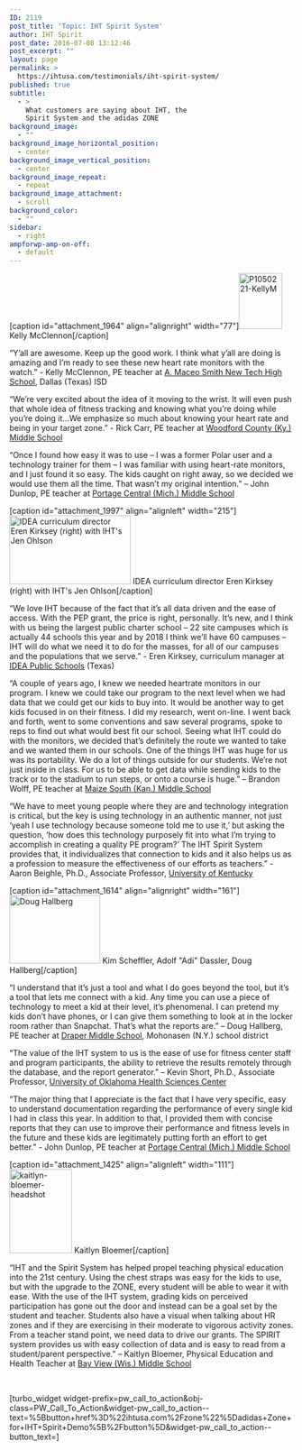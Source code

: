 ```yaml
---
ID: 2119
post_title: 'Topic: IHT Spirit System'
author: IHT Spirit
post_date: 2016-07-08 13:12:46
post_excerpt: ""
layout: page
permalink: >
  https://ihtusa.com/testimonials/iht-spirit-system/
published: true
subtitle:
  - >
    What customers are saying about IHT, the
    Spirit System and the adidas ZONE
background_image:
  - ""
background_image_horizontal_position:
  - center
background_image_vertical_position:
  - center
background_image_repeat:
  - repeat
background_image_attachment:
  - scroll
background_color:
  - ""
sidebar:
  - right
ampforwp-amp-on-off:
  - default
---
```

[caption id="attachment_1964" align="alignright" width="77"]<a href="https://ihtusa.com/wp-content/uploads/2016/06/P1050221-KellyM.jpg"><img class="wp-image-1964" src="https://ihtusa.com/wp-content/uploads/2016/06/P1050221-KellyM.jpg" alt="P1050221-KellyM" width="77" height="99" /></a> Kelly McClennon[/caption]

“Y’all are awesome. Keep up the good work. I think what y’all are doing is amazing and I’m ready to see these new heart rate monitors with the watch.” - Kelly McClennon, PE teacher at <a href="http://www.dallasisd.org/newtech" target="_blank">A. Maceo Smith New Tech High School</a>, Dallas (Texas) ISD

“We’re very excited about the idea of it moving to the wrist. It will even push that whole idea of fitness tracking and knowing what you’re doing while you’re doing it…We emphasize so much about knowing your heart rate and being in your target zone.” - Rick Carr, PE teacher at <a href="http://www.woodford.kyschools.us/2/Home" target="_blank">Woodford County (Ky.) Middle School</a>

“Once I found how easy it was to use – I was a former Polar user and a technology trainer for them – I was familiar with using heart-rate monitors, and I just found it so easy. The kids caught on right away, so we decided we would use them all the time. That wasn’t my original intention.” – John Dunlop, PE teacher at <a href="http://www.portageps.org/schools/middle/cms/" target="_blank">Portage Central (Mich.) Middle School</a>

[caption id="attachment_1997" align="alignleft" width="215"]<a href="https://ihtusa.com/wp-content/uploads/2016/06/Jen-Eren.jpg"><img class="wp-image-1997" src="https://ihtusa.com/wp-content/uploads/2016/06/Jen-Eren-300x170.jpg" alt="IDEA curriculum director Eren Kirksey (right) with IHT's Jen Ohlson" width="215" height="122" /></a> IDEA curriculum director Eren Kirksey (right) with IHT's Jen Ohlson[/caption]

“We love IHT because of the fact that it’s all data driven and the ease of access. With the PEP grant, the price is right, personally. It’s new, and I think with us being the largest public charter school – 22 site campuses which is actually 44 schools this year and by 2018 I think we’ll have 60 campuses – IHT will do what we need it to do for the masses, for all of our campuses and the populations that we serve.” - Eren Kirksey, curriculum manager at <a href="http://www.ideapublicschools.org/" target="_blank">IDEA Public Schools</a> (Texas)

“A couple of years ago, I knew we needed heartrate monitors in our program. I knew we could take our program to the next level when we had data that we could get our kids to buy into. It would be another way to get kids focused in on their fitness. I did my research, went on-line. I went back and forth, went to some conventions and saw several programs, spoke to reps to find out what would best fit our school. Seeing what IHT could do with the monitors, we decided that’s definitely the route we wanted to take and we wanted them in our schools. One of the things IHT was huge for us was its portability. We do a lot of things outside for our students. We’re not just inside in class. For us to be able to get data while sending kids to the track or to the stadium to run steps, or onto a course is huge.” – Brandon Wolff, PE teacher at <a href="http://www.usd266.com/education/components/layout/default.php?sectionid=5&amp;" target="_blank">Maize South (Kan.) Middle School</a>

“We have to meet young people where they are and technology integration is critical, but the key is using technology in an authentic manner, not just ‘yeah I use technology because someone told me to use it,’ but asking the question, ‘how does this technology purposely fit into what I’m trying to accomplish in creating a quality PE program?’ The IHT Spirit System provides that, it individualizes that connection to kids and it also helps us as a profession to measure the effectiveness of our efforts as teachers.” - Aaron Beighle, Ph.D., Associate Professor, <a href="https://education.uky.edu/khp/" target="_blank">University of Kentucky</a>

[caption id="attachment_1614" align="alignright" width="161"]<a href="https://ihtusa.com/wp-content/uploads/2016/03/IMG_5154-1-e1458686275289.jpg"><img class=" wp-image-1614" src="https://ihtusa.com/wp-content/uploads/2016/03/IMG_5154-1-300x225.jpg" alt="Doug Hallberg" width="161" height="121" /></a> Kim Scheffler, Adolf "Adi" Dassler, Doug Hallberg[/caption]

“I understand that it’s just a tool and what I do goes beyond the tool, but it’s a tool that lets me connect with a kid. Any time you can use a piece of technology to meet a kid at their level, it’s phenomenal. I can pretend my kids don’t have phones, or I can give them something to look at in the locker room rather than Snapchat. That’s what the reports are.” – Doug Hallberg, PE teacher at <a href="http://www.mohonasen.org/draper-middle-school/" target="_blank">Draper Middle School</a>, Mohonasen (N.Y.) school district

“The value of the IHT system to us is the ease of use for fitness center staff and program participants, the ability to retrieve the results remotely through the database, and the report generator.” – Kevin Short, Ph.D., Associate Professor, <a href="http://www.ouhsc.edu/" target="_blank">University of Oklahoma Health Sciences Center</a>

“The major thing that I appreciate is the fact that I have very specific, easy to understand documentation regarding the performance of every single kid I had in class this year. In addition to that, I provided them with concise reports that they can use to improve their performance and fitness levels in the future and these kids are legitimately putting forth an effort to get better.” - John Dunlop, PE teacher at <a href="http://www.portageps.org/schools/middle/cms/" target="_blank">Portage Central (Mich.) Middle School</a>

[caption id="attachment_1425" align="alignleft" width="111"]<a href="https://ihtusa.com/wp-content/uploads/2015/07/kaitlyn-bloemer-headshot.jpg"><img class="wp-image-1425" src="https://ihtusa.com/wp-content/uploads/2015/07/kaitlyn-bloemer-headshot-224x300.jpg" alt="kaitlyn-bloemer-headshot" width="111" height="149" /></a> Kaitlyn Bloemer[/caption]

“IHT and the Spirit System has helped propel teaching physical education into the 21st century. Using the chest straps was easy for the kids to use, but with the upgrade to the ZONE, every student will be able to wear it with ease. With the use of the IHT system, grading kids on perceived participation has gone out the door and instead can be a goal set by the student and teacher. Students also have a visual when talking about HR zones and if they are exercising in their moderate to vigorous activity zones. From a teacher stand point, we need data to drive our grants. The SPIRIT system provides us with easy collection of data and is easy to read from a student/parent perspective.” – Kaitlyn Bloemer, Physical Education and Health Teacher at <a href="http://bayviewhssd.weebly.com/">Bay View (Wis.) Middle School</a>

&nbsp;

[turbo_widget widget-prefix=pw_call_to_action&obj-class=PW_Call_To_Action&widget-pw_call_to_action--text=%5Bbutton+href%3D%22ihtusa.com%2Fzone%22%5Dadidas+Zone+for+IHT+Spirit+Demo%5B%2Fbutton%5D&widget-pw_call_to_action--button_text=]

&nbsp;

&nbsp;